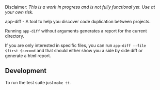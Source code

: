 Disclaimer: _This is a work in progress and is not fully functional yet. Use at
your own risk._

app-diff - A tool to help you discover code duplication between projects.

Running `app-diff` without arguments generates a report for the current
directory.

If you are only interested in specific files, you can run `app-diff --file $first
$second` and that should either show you a side by side diff or generate a html
report.

## Development

To run the test suite just `make tt`.

